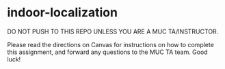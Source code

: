 # indoor-localization

DO NOT PUSH TO THIS REPO UNLESS YOU ARE A MUC TA/INSTRUCTOR.

Please read the directions on Canvas for instructions on how to complete this assignment, and forward any questions to the MUC TA team. Good luck!
